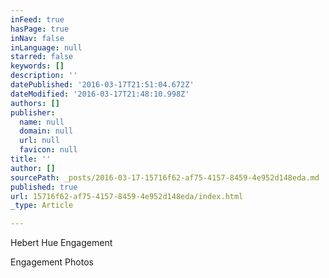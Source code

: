 ```yaml
---
inFeed: true
hasPage: true
inNav: false
inLanguage: null
starred: false
keywords: []
description: ''
datePublished: '2016-03-17T21:51:04.672Z'
dateModified: '2016-03-17T21:48:10.998Z'
authors: []
publisher:
  name: null
  domain: null
  url: null
  favicon: null
title: ''
author: []
sourcePath: _posts/2016-03-17-15716f62-af75-4157-8459-4e952d148eda.md
published: true
url: 15716f62-af75-4157-8459-4e952d148eda/index.html
_type: Article

---
```

Hebert Hue Engagement

Engagement Photos